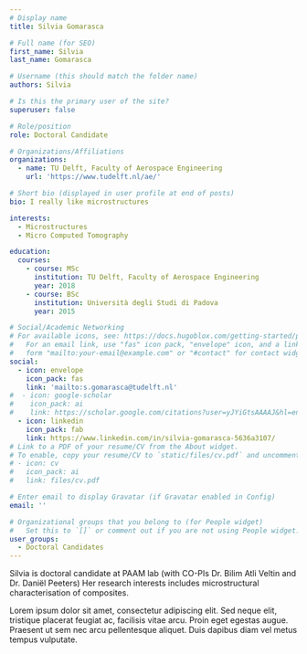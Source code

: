 ```yaml
---
# Display name
title: Silvia Gomarasca

# Full name (for SEO)
first_name: Silvia
last_name: Gomarasca

# Username (this should match the folder name)
authors: Silvia

# Is this the primary user of the site?
superuser: false

# Role/position
role: Doctoral Candidate

# Organizations/Affiliations
organizations:
  - name: TU Delft, Faculty of Aerospace Engineering
    url: 'https://www.tudelft.nl/ae/'

# Short bio (displayed in user profile at end of posts)
bio: I really like microstructures

interests:
  - Microstructures
  - Micro Computed Tomography

education:
  courses:
    - course: MSc
      institution: TU Delft, Faculty of Aerospace Engineering
      year: 2018
    - course: BSc
      institution: Università degli Studi di Padova
      year: 2015

# Social/Academic Networking
# For available icons, see: https://docs.hugoblox.com/getting-started/page-builder/#icons
#   For an email link, use "fas" icon pack, "envelope" icon, and a link in the
#   form "mailto:your-email@example.com" or "#contact" for contact widget.
social:
  - icon: envelope
    icon_pack: fas
    link: 'mailto:s.gomarasca@tudelft.nl'
#  - icon: google-scholar
#    icon_pack: ai
#    link: https://scholar.google.com/citations?user=yJYiGtsAAAAJ&hl=en
  - icon: linkedin
    icon_pack: fab
    link: https://www.linkedin.com/in/silvia-gomarasca-5636a3107/
# Link to a PDF of your resume/CV from the About widget.
# To enable, copy your resume/CV to `static/files/cv.pdf` and uncomment the lines below.
# - icon: cv
#   icon_pack: ai
#   link: files/cv.pdf

# Enter email to display Gravatar (if Gravatar enabled in Config)
email: ''

# Organizational groups that you belong to (for People widget)
#   Set this to `[]` or comment out if you are not using People widget.
user_groups:
  - Doctoral Candidates
---
```


Silvia is doctoral candidate at PAAM lab (with CO-PIs Dr. Bilim Atli Veltin and Dr. Daniël Peeters) Her research interests includes microstructural characterisation of composites. 

Lorem ipsum dolor sit amet, consectetur adipiscing elit. Sed neque elit, tristique placerat feugiat ac, facilisis vitae arcu. Proin eget egestas augue. Praesent ut sem nec arcu pellentesque aliquet. Duis dapibus diam vel metus tempus vulputate.
